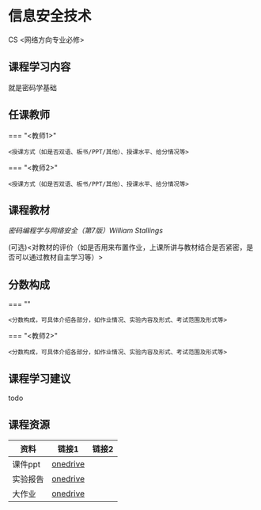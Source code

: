 # 信息安全技术
<div class="badges">
<span class="badge cs-badge">CS <网络方向专业必修></span>
</div>


## 课程学习内容

就是密码学基础

## 任课教师

=== "<教师1>"

    <授课方式（如是否双语、板书/PPT/其他）、授课水平、给分情况等>

=== "<教师2>" 

    <授课方式（如是否双语、板书/PPT/其他）、授课水平、给分情况等>

## 课程教材

*密码编程学与网络安全（第7版）William Stallings*

(可选)<对教材的评价（如是否用来布置作业，上课所讲与教材结合是否紧密，是否可以通过教材自主学习等）>

## 分数构成

=== "<ydq>"

    <分数构成，可具体介绍各部分，如作业情况、实验内容及形式、考试范围及形式等>

=== "<教师2>" 

    <分数构成，可具体介绍各部分，如作业情况、实验内容及形式、考试范围及形式等>

## 课程学习建议

todo

## 课程资源

| 资料     | 链接1                                                        | 链接2 |
| -------- | ------------------------------------------------------------ | ----- |
| 课件ppt  | [onedrive](https://1drv.ms/f/s!AtocDSkaQMHcpwESx-7pMu8gd3DI?e=1Oc9yO) |       |
| 实验报告 | [onedrive](https://1drv.ms/f/s!AtocDSkaQMHcgbBlVuaLE6Q7gDMnpg?e=nKakF8) |       |
| 大作业   | [onedrive](https://1drv.ms/f/s!AtocDSkaQMHcpyVQ3T_RHSEN6jGI?e=cShNat) |       |



